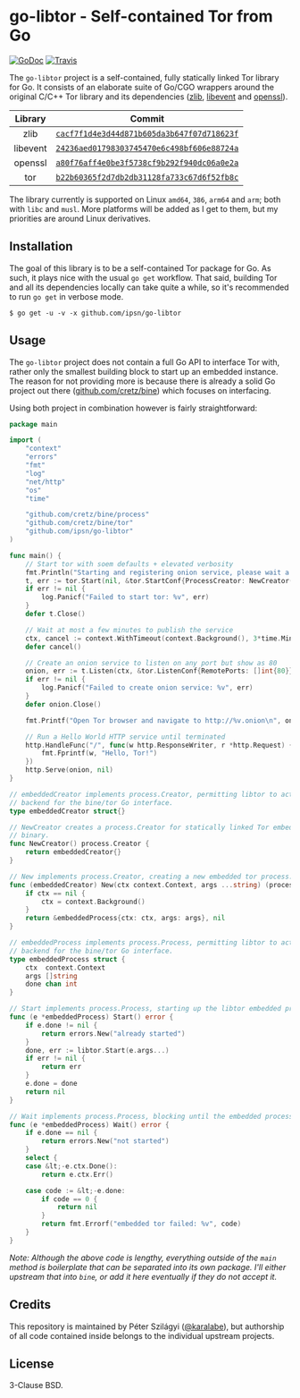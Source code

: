 # go-libtor - Self-contained Tor from Go

[![GoDoc](https://godoc.org/github.com/ipsn/go-libtor?status.svg)](https://godoc.org/github.com/ipsn/go-libtor) [![Travis](https://travis-ci.org/ipsn/go-libtor.svg?branch=master)](https://travis-ci.org/ipsn/go-libtor)

The `go-libtor` project is a self-contained, fully statically linked Tor library for Go. It consists of an elaborate suite of Go/CGO wrappers around the original C/C++ Tor library and its dependencies ([zlib](https://github.com/madler/zlib), [libevent](https://github.com/libevent/libevent) and [openssl](https://github.com/openssl/openssl)).

| Library  | Commit |
|:--------:|:------:|
| zlib     | [`cacf7f1d4e3d44d871b605da3b647f07d718623f`](https://github.com/madler/zlib/commit/cacf7f1d4e3d44d871b605da3b647f07d718623f)               |
| libevent | [`24236aed01798303745470e6c498bf606e88724a`](https://github.com/libevent/libevent/commit/24236aed01798303745470e6c498bf606e88724a) |
| openssl  | [`a80f76aff4e0be3f5738cf9b292f940dc06a0e2a`](https://github.com/openssl/openssl/commit/a80f76aff4e0be3f5738cf9b292f940dc06a0e2a)     |
| tor      | [`b22b60365f2d7db2db31128fa733c67d6f52fb8c`](https://gitweb.torproject.org/tor.git/commit/?id=b22b60365f2d7db2db31128fa733c67d6f52fb8c)      |

The library currently is supported on Linux `amd64`, `386`, `arm64` and `arm`; both with `libc` and `musl`. More platforms will be added as I get to them, but my priorities are around Linux derivatives.

## Installation

The goal of this library is to be a self-contained Tor package for Go. As such, it plays nice with the usual `go get` workflow. That said, building Tor and all its dependencies locally can take quite a while, so it's recommended to run `go get` in verbose mode.

```
$ go get -u -v -x github.com/ipsn/go-libtor
```

## Usage

The `go-libtor` project does not contain a full Go API to interface Tor with, rather only the smallest building block to start up an embedded instance. The reason for not providing more is because there is already a solid Go project out there ([github.com/cretz/bine](https://godoc.org/github.com/cretz/bine/tor)) which focuses on interfacing.

Using both project in combination however is fairly straightforward:

```go
package main

import (
	"context"
	"errors"
	"fmt"
	"log"
	"net/http"
	"os"
	"time"

	"github.com/cretz/bine/process"
	"github.com/cretz/bine/tor"
	"github.com/ipsn/go-libtor"
)

func main() {
	// Start tor with soem defaults + elevated verbosity
	fmt.Println("Starting and registering onion service, please wait a bit...")
	t, err := tor.Start(nil, &tor.StartConf{ProcessCreator: NewCreator(), DebugWriter: os.Stderr, NoHush: true})
	if err != nil {
		log.Panicf("Failed to start tor: %v", err)
	}
	defer t.Close()

	// Wait at most a few minutes to publish the service
	ctx, cancel := context.WithTimeout(context.Background(), 3*time.Minute)
	defer cancel()

	// Create an onion service to listen on any port but show as 80
	onion, err := t.Listen(ctx, &tor.ListenConf{RemotePorts: []int{80}})
	if err != nil {
		log.Panicf("Failed to create onion service: %v", err)
	}
	defer onion.Close()

	fmt.Printf("Open Tor browser and navigate to http://%v.onion\n", onion.ID)

	// Run a Hello World HTTP service until terminated
	http.HandleFunc("/", func(w http.ResponseWriter, r *http.Request) {
		fmt.Fprintf(w, "Hello, Tor!")
	})
	http.Serve(onion, nil)
}

// embeddedCreator implements process.Creator, permitting libtor to act as an API
// backend for the bine/tor Go interface.
type embeddedCreator struct{}

// NewCreator creates a process.Creator for statically linked Tor embedded in the
// binary.
func NewCreator() process.Creator {
	return embeddedCreator{}
}

// New implements process.Creator, creating a new embedded tor process.
func (embeddedCreator) New(ctx context.Context, args ...string) (process.Process, error) {
	if ctx == nil {
		ctx = context.Background()
	}
	return &embeddedProcess{ctx: ctx, args: args}, nil
}

// embeddedProcess implements process.Process, permitting libtor to act as an API
// backend for the bine/tor Go interface.
type embeddedProcess struct {
	ctx  context.Context
	args []string
	done chan int
}

// Start implements process.Process, starting up the libtor embedded process.
func (e *embeddedProcess) Start() error {
	if e.done != nil {
		return errors.New("already started")
	}
	done, err := libtor.Start(e.args...)
	if err != nil {
		return err
	}
	e.done = done
	return nil
}

// Wait implements process.Process, blocking until the embedded process terminates.
func (e *embeddedProcess) Wait() error {
	if e.done == nil {
		return errors.New("not started")
	}
	select {
	case &lt;-e.ctx.Done():
		return e.ctx.Err()

	case code := &lt;-e.done:
		if code == 0 {
			return nil
		}
		return fmt.Errorf("embedded tor failed: %v", code)
	}
}
```

*Note: Although the above code is lengthy, everything outside of the `main` method is boilerplate that can be separated into its own package. I'll either upstream that into `bine`, or add it here eventually if they do not accept it.*

## Credits

This repository is maintained by Péter Szilágyi ([@karalabe](https://github.com/karalabe)), but authorship of all code contained inside belongs to the individual upstream projects.

## License

3-Clause BSD.
